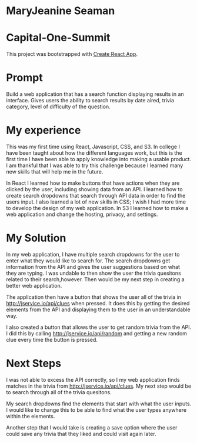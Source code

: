 # MaryJeanine Seaman

# Capital-One-Summit
This project was bootstrapped with [Create React App](https://github.com/facebook/create-react-app).

# Prompt
Build a web application that has a search function displaying results in an interface. Gives users the ability to search results by date aired, trivia category, level of difficulty of the question.

# My experience
This was my first time using React, Javascript, CSS, and S3. In college I have been taught about how the different languages work, but this is the first time I have been able to apply knowledge into making a usable product. I am thankful that I was able to try this challenge because I learned many new skills that will help me in the future. 

In React I learned how to make buttons that have actions when they are clicked by the user, including showing data from an API. I learned how to create search dropdowns that search through API data in order to find the users input. I also learned a lot of new skills in CSS; I wish I had more time to develop the design of my web application. In S3 I learned how to make a web application and change the hosting, privacy, and settings.

# My Solution
 In my web application, I have multiple search dropdowns for the user to enter what they would like to search for.  The search dropdowns get information from the API and gives the user suggestions based on what they are typing. I was undable to then show the user the trivia quesitons related to their search,however. Then would be my next step in creating a better web application.

The application then have a button that shows the user all of the trivia in http://jservice.io/api/clues when pressed. It does this by getting the desired elements from the API and displaying them to the user in an understandable way.

I also created a button that allows the user to get random trivia from the API. I did this by calling http://jservice.io/api/random and getting a new random clue every time the button is pressed.

# Next Steps
I was not able to excess the API correctly, so I my web application finds matches in the trivia from http://jservice.io/api/clues. My next step would be to search through all of the trivia quesitons. 

My search dropdowns find the elements that start with what the user inputs. I would like to change this to be able to find what the user types anywhere within the elements. 

Another step that I would take is creating a save option where the user could save any trivia that they liked and could visit again later.
